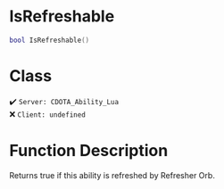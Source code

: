 # IsRefreshable
```lua
bool IsRefreshable()
```
# Class
✔️ `Server: CDOTA_Ability_Lua`  
❌ `Client: undefined`  

# Function Description
Returns true if this ability is refreshed by Refresher Orb.
